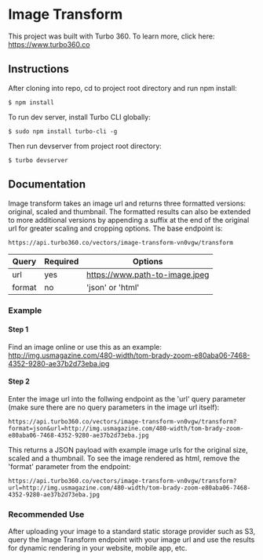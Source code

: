 # Image Transform

This project was built with Turbo 360. To learn more, click here: https://www.turbo360.co

## Instructions
After cloning into repo, cd to project root directory and run npm install:

```
$ npm install
```

To run dev server, install Turbo CLI globally:

```
$ sudo npm install turbo-cli -g
```

Then run devserver from project root directory:

```
$ turbo devserver
```

## Documentation
Image transform takes an image url and returns three formatted versions: original, scaled and thumbnail. The formatted results can also be extended to more additional versions by appending a suffix at the end of the original url for greater scaling and cropping options. The base endpoint is:

```
https://api.turbo360.co/vectors/image-transform-vn0vgw/transform
```

| Query        | Required           | Options  |
| ------------- | ------------- | ----- |
| url      | yes  | https://www.path-to-image.jpeg
| format      | no | 'json' or 'html'

### Example

#### Step 1
Find an image online or use this as an example: http://img.usmagazine.com/480-width/tom-brady-zoom-e80aba06-7468-4352-9280-ae37b2d73eba.jpg

#### Step 2
Enter the image url into the follwing endpoint as the 'url' query parameter (make sure there are no query parameters in the image url itself):

```
https://api.turbo360.co/vectors/image-transform-vn0vgw/transform?format=json&url=http://img.usmagazine.com/480-width/tom-brady-zoom-e80aba06-7468-4352-9280-ae37b2d73eba.jpg
```

This returns a JSON payload with example image urls for the original size, scaled and a thumbnail. To see the image rendered as html, remove the 'format' parameter from the endpoint:

```
https://api.turbo360.co/vectors/image-transform-vn0vgw/transform?url=http://img.usmagazine.com/480-width/tom-brady-zoom-e80aba06-7468-4352-9280-ae37b2d73eba.jpg
```

### Recommended Use
After uploading your image to a standard static storage provider such as S3, query the Image Transform endpoint with your image url and use the results for dynamic rendering in your website, mobile app, etc.

